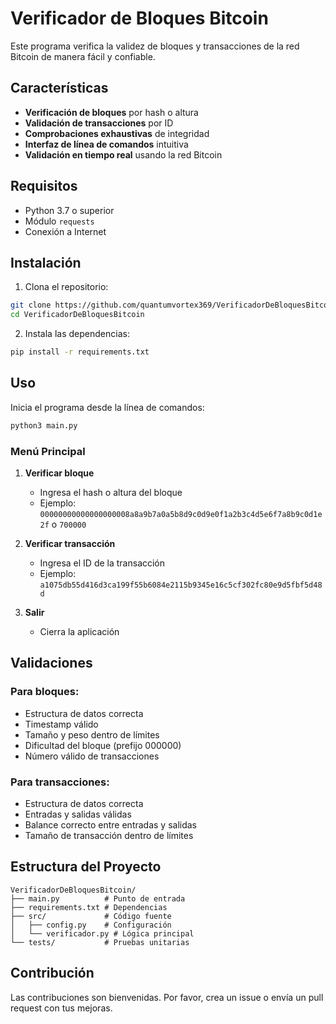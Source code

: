 # Verificador de Bloques Bitcoin

Este programa verifica la validez de bloques y transacciones de la red Bitcoin de manera fácil y confiable.

## Características

- **Verificación de bloques** por hash o altura
- **Validación de transacciones** por ID
- **Comprobaciones exhaustivas** de integridad
- **Interfaz de línea de comandos** intuitiva
- **Validación en tiempo real** usando la red Bitcoin

## Requisitos

- Python 3.7 o superior
- Módulo `requests`
- Conexión a Internet

## Instalación

1. Clona el repositorio:
```bash
git clone https://github.com/quantumvortex369/VerificadorDeBloquesBitcoin.git
cd VerificadorDeBloquesBitcoin
```

2. Instala las dependencias:
```bash
pip install -r requirements.txt
```

## Uso

Inicia el programa desde la línea de comandos:

```bash
python3 main.py
```

### Menú Principal

1. **Verificar bloque**
   - Ingresa el hash o altura del bloque
   - Ejemplo: `00000000000000000008a8a9b7a0a5b8d9c0d9e0f1a2b3c4d5e6f7a8b9c0d1e2f` o `700000`

2. **Verificar transacción**
   - Ingresa el ID de la transacción
   - Ejemplo: `a1075db55d416d3ca199f55b6084e2115b9345e16c5cf302fc80e9d5fbf5d48d`

3. **Salir**
   - Cierra la aplicación

## Validaciones

### Para bloques:
- Estructura de datos correcta
- Timestamp válido
- Tamaño y peso dentro de límites
- Dificultad del bloque (prefijo 000000)
- Número válido de transacciones

### Para transacciones:
- Estructura de datos correcta
- Entradas y salidas válidas
- Balance correcto entre entradas y salidas
- Tamaño de transacción dentro de límites

## Estructura del Proyecto

```
VerificadorDeBloquesBitcoin/
├── main.py          # Punto de entrada
├── requirements.txt # Dependencias
├── src/             # Código fuente
│   ├── config.py    # Configuración
│   └── verificador.py # Lógica principal
└── tests/           # Pruebas unitarias
```

## Contribución

Las contribuciones son bienvenidas. Por favor, crea un issue o envía un pull request con tus mejoras.
